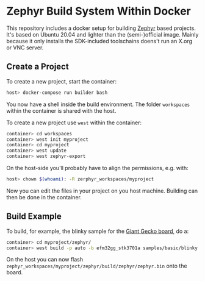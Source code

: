 # Zephyr Build System Within Docker
This repository includes a docker setup for building [Zephyr](https://github.com/zephyrproject-rtos/zephyr) based projects.
It's based on Ubuntu 20.04 and lighter than the (semi-)official image.
Mainly because it only installs the SDK-included toolschains doens't run an X.org or VNC server.

## Create a Project
To create a new project, start the container:

```bash
host> docker-compose run builder bash
```

You now have a shell inside the build environment. 
The folder `workspaces` within the container is shared with the host.

To create a new project use `west` within the container:

```bash
container> cd workspaces
container> west init myproject
container> cd myproject
container> west update
container> west zephyr-export
```
On the host-side you'll probably have to align the permissions, e.g. with:

```bash
host> chown $(whoami): -R zerphyr_workspaces/myproject
```

Now you can edit the files in your project on you host machine.
Building can then be done in the container.

## Build Example
To build, for example, the blinky sample for the [Giant Gecko board](https://www.silabs.com/documents/public/user-guides/ug287-stk3701.pdf), do a:

```bash
container> cd myproject/zephyr/
container> west build -p auto -b efm32gg_stk3701a samples/basic/blinky
```

On the host you can now flash `zephyr_workspaces/myproject/zephyr/build/zephyr/zephyr.bin` onto the board.
